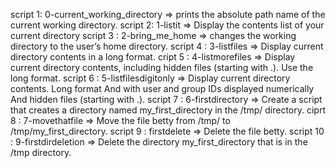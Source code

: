 script 1: 0-current_working_directory => prints the absolute path name of the current working directory.
script 2: 1-listit => Display the contents list of your current directory
script 3 : 2-bring_me_home => changes the working directory to the user’s home directory.
script 4 : 3-listfiles => Display current directory contents in a long format.
cript 5 : 4-listmorefiles => Display current directory contents, including hidden files (starting with .). Use the long format.
script 6 : 5-listfilesdigitonly => Display current directory contents. Long format And with user and group IDs displayed numerically And hidden files (starting with .).
script 7 : 6-firstdirectory => Create a script that creates a directory named my_first_directory in the /tmp/ directory.
ciprt 8 : 7-movethatfile => Move the file betty from /tmp/ to /tmp/my_first_directory.
script 9 : firstdelete => Delete the file betty.
script 10 : 9-firstdirdeletion => Delete the directory my_first_directory that is in the /tmp directory.

